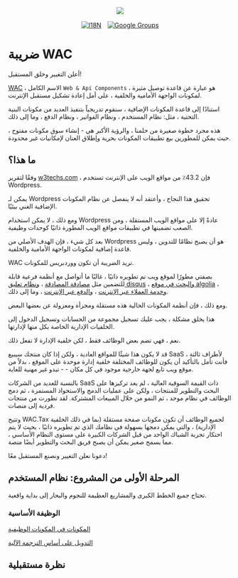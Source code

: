 <p align="center"><a href="https://wac.tax"><img src="https://cdn.jsdelivr.net/gh/wactax/img/logo.svg"/></a></p><p align="center"><a href="https://github.com/wactax/wac.tax/blob/main/doc/README.md#readme"><img alt="I18N" src="https://cdn.jsdelivr.net/gh/wactax/img/t.svg"/></a>　<a href="https://groups.google.com/u/2/g/wactax"><img alt="Google Groups" src="https://cdn.jsdelivr.net/gh/wactax/img/g-groups.svg"/></a></p>

# ضريبة WAC

أعلن التغيير وخلق المستقبل!

[WAC](https://wac.tax) ، الاسم الكامل `Web & Api Components` ، هو عبارة عن قاعدة توصيل مثيرة لمكونات الواجهة الأمامية والخلفية ، على أمل إعادة تشكيل مستقبل الإنترنت.

استنادًا إلى قاعدة المكونات الإضافية ، سنقوم تدريجياً بتنفيذ العديد من مكونات البنية التحتية ، مثل: نظام المستخدم ، ونظام الفواتير ، ونظام الدفع ، وما إلى ذلك.

هذه مجرد خطوة صغيرة من حلمنا ، والرؤية الأكبر هي - إنشاء سوق مكونات مفتوح ، حيث يمكن للمطورين بيع تطبيقات المكونات بحرية وإطلاق العنان لإمكانيات غير محدودة.

## ما هذا؟

وفقًا لتقرير [w3techs.com](https://w3techs.com/technologies/details/cm-wordpress) ، فإن 43.2٪ من مواقع الويب على الإنترنت تستخدم Wordpress.

يمكن لـ Wordpress تحقيق هذا النجاح ، وأعتقد أنه لا ينفصل عن نظام المكونات الإضافية الغني بيئيًا.

ومع ذلك ، لا يمكن استخدام Wordpress عادةً إلا على مواقع الويب المستقلة ، ومن الصعب تضمينها في تطبيقات مواقع الويب المطورة ذاتيًا كوحدات وظيفية.

بعد كل شيء ، فإن الهدف الأصلي من Wordpress هو أن يصبح نظامًا للتدوين ، وليس قاعدة إضافية لمكونات الواجهة الأمامية والخلفية.

WAC تريد الضريبة أن تكون ووردبريس للمكونات.

بصفتي مطورًا لموقع ويب تم تطويره ذاتيًا ، غالبًا ما أتواصل مع أنظمة فرعية قابلة للتضمين مثل [مصادقة المصادقة](https://auth0.com) ، [ونظام تعليق disqus](https://disqus.com) ، [والبحث في موقع algolia](https://www.algolia.com) ، [وخدمة العملاء عبر الإنترنت](https://www.intercom.com) ، [والدفع عبر الإنترنت](https://developer.squareup.com/docs/web-payments/overview) ، وما إلى ذلك.

ومع ذلك ، فإن أنظمة المكونات الحالية هذه مستقلة ومجزأة ومعزولة عن بعضها البعض.

هذا يخلق مشكلة ، يجب عليك تسجيل مجموعة من الحسابات وتسجيل الدخول إلى الخلفيات الإدارية الخاصة بكل منها لإدارتها.

نعم ، فهي تضم بعض الوظائف فقط ، لكن خلفية الإدارة لا تفعل ذلك.

قد لا يكون هذا شيئًا للمواقع العادية ، ولكن إذا كان منتجك سيبيع SaaS لأطراف ثالثة ، فأنت تأمل بالتأكيد أن يكون للوظائف المختلفة خلفية إدارة موحدة على الموقع ، بدلاً من موقع ويب تابع لجهة خارجية موجود في كل مكان - - تبدو غير مهنية للغاية.

بالنسبة للعديد من الشركات SaaS ذات القيمة السوقية العالية ، لم يعد تركيزها على البحث والتطوير للمنتجات ، ولكن على عمليات الدمج والاستحواذ المستمرة ، ثم دمج الوظائف في نظام موحد ، ثم النمو من خلال المبيعات المشتركة. لقد تطورت من منتجات فردية إلى منصات.

وتتيح WAC.Tax لجميع الوظائف أن تكون مكونات صفحة مستقلة (بما في ذلك الخلفية الإدارية) ، والتي يمكن دمجها بسهولة في نظامك الذي تم تطويره ذاتيًا ، بحيث لا يتم احتكار تجربة الشباك الواحد من قبل الشركات الكبيرة على مستوى النظام الأساسي ، مما يسمح صغير يمكن أن يصبح فريق البحث والتطوير أيضًا منصة.

دعونا نعلن التغيير ونصنع المستقبل معًا!

## المرحلة الأولى من المشروع: نظام المستخدم

تحتاج جميع الخطط الكبرى والمشاريع العظيمة للنجوم والبحار إلى بداية واقعية.

### الوظيفة الأساسية

[المكونات في المكونات الوظيفية](./pkg.md)

[التدويل على أساس الترجمة الآلية](./i18n.md)

## نظرة مستقبلية
